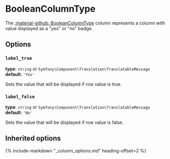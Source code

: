 # BooleanColumnType

The [:material-github: BooleanColumnType](https://github.com/Kreyu/data-table-bundle/blob/main/src/Column/Type/BooleanColumnType.php) column represents a column with value displayed as a "yes" or "no" badge.

## Options

### `label_true`

**type**: `string` or `Symfony\Component\Translation\TranslatableMessage` **default**: `'Yes'`

Sets the value that will be displayed if row value is true.

### `label_false`

**type**: `string` or `Symfony\Component\Translation\TranslatableMessage` **default**: `'No'`

Sets the value that will be displayed if row value is false.

## Inherited options

{% include-markdown "_column_options.md" heading-offset=2 %}
